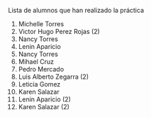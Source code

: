 ﻿Lista de alumnos que han realizado la práctica
1. Michelle Torres
1. Victor Hugo Perez Rojas (2)
1. Nancy Torres
1. Lenin Aparicio
1. Nancy Torres
5. Mihael Cruz
6. Pedro Mercado
7. Luis Alberto Zegarra (2)
8. Leticia Gomez
9. Karen Salazar
10. Lenin Aparicio (2)
11. Karen Salazar (2)
